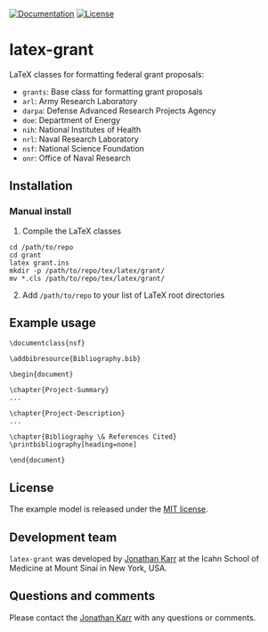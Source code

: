 <!-- [![CTAN package](https://img.shields.io/badge/ctan-latest-orange.svg)](https://www.ctan.org/pkg/grant) -->
[![Documentation](https://readthedocs.org/projects/gdoc-down/badge/?version=latest)](https://github.com/KarrLab/latex-grant)
[![License](https://img.shields.io/github/license/KarrLab/latex-grant.svg)](LICENSE)

# latex-grant

LaTeX classes for formatting federal grant proposals:
* `grants`: Base class for formatting grant proposals
* `arl`: Army Research Laboratory
* `darpa`: Defense Advanced Research Projects Agency
* `doe`: Department of Energy
* `nih`: National Institutes of Health
* `nrl`: Naval Research Laboratory
* `nsf`: National Science Foundation
* `onr`: Office of Naval Research

## Installation

<!--
### Tex Live/MikTeX
The package is available through TeX Live and MikTeX as `grant`.
-->

### Manual install

1. Compile the LaTeX classes

  ```
  cd /path/to/repo
  cd grant
  latex grant.ins
  mkdir -p /path/to/repo/tex/latex/grant/
  mv *.cls /path/to/repo/tex/latex/grant/
  ```
2. Add `/path/to/repo` to your list of LaTeX root directories

## Example usage
```
\documentclass{nsf}

\addbibresource{Bibliography.bib}

\begin{document}

\chapter{Project-Summary}
...

\chapter{Project-Description}
...

\chapter{Bibliography \& References Cited}
\printbibliography[heading=none]

\end{document}
```

## License
The example model is released under the [MIT license](LICENSE).

## Development team
`latex-grant` was developed by [Jonathan Karr](http://www.karrlab.org) at the Icahn School of Medicine at Mount Sinai in New York, USA.

## Questions and comments
Please contact the [Jonathan Karr](http://www.karrlab.org) with any questions or comments.
